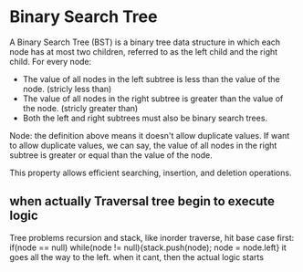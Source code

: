 # Binary Search Tree

A Binary Search Tree (BST) is a binary tree data structure in which each node has at most two children,
referred to as the left child and the right child. For every node:

- The value of all nodes in the left subtree is less than the value of the node. (stricly less than)
- The value of all nodes in the right subtree is greater than the value of the node. (stricly greater than)
- Both the left and right subtrees must also be binary search trees.

Node: the definition above means it doesn't allow duplicate values.
If want to allow duplicate values, we can say, the value of all nodes in the right subtree is greater or
equal than the value of the node.

This property allows efficient searching, insertion, and deletion operations.

## when actually Traversal tree begin to execute logic

Tree problems recursion and stack, like inorder traverse, hit base case first:
if(node == null)
while(node != null){stack.push(node); node = node.left}
it goes all the way to the left. when it cant, then the actual logic starts
